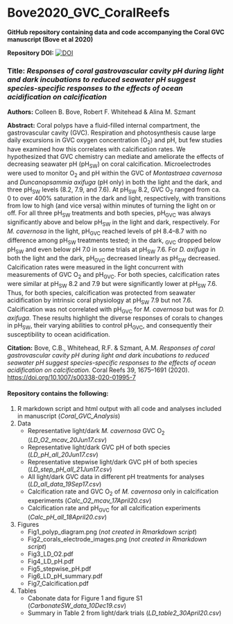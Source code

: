 # Bove2020_GVC_CoralReefs

**GitHub repository containing data and code accompanying the Coral GVC manuscript (Bove et al 2020)**

**Repository DOI:** <a href="https://zenodo.org/badge/latestdoi/315749565"><img src="https://zenodo.org/badge/315749565.svg" alt="DOI"></a>

### Title: *Responses of coral gastrovascular cavity pH during light and dark incubations to reduced seawater pH suggest species-specific responses to the effects of ocean acidification on calcification*

**Authors:** Colleen B. Bove, Robert F. Whitehead & Alina M. Szmant

**Abstract:** Coral polyps have a fluid-filled internal compartment, the gastrovascular cavity (GVC). Respiration and photosynthesis cause large daily excursions in GVC oxygen concentration (O<sub>2</sub>) and pH, but few studies have examined how this correlates with calcification rates. We hypothesized that GVC chemistry can mediate and ameliorate the effects of decreasing seawater pH (pH<sub>SW</sub>) on coral calcification. Microelectrodes were used to monitor O<sub>2</sub> and pH within the GVC of *Montastraea cavernosa* and *Duncanopsammia axifuga* (pH only) in both the light and the dark, and three pH<sub>SW</sub> levels (8.2, 7.9, and 7.6). At pH<sub>SW</sub> 8.2, GVC O<sub>2</sub> ranged from ca. 0 to over 400% saturation in the dark and light, respectively, with transitions from low to high (and vice versa) within minutes of turning the light on or off. For all three pH<sub>SW</sub> treatments and both species, pH<sub>GVC</sub> was always significantly above and below pH<sub>SW</sub> in the light and dark, respectively. For *M. cavernosa* in the light, pH<sub>GVC</sub> reached levels of pH 8.4–8.7 with no difference among pH<sub>SW</sub> treatments tested; in the dark, <sub>GVC</sub> dropped below pH<sub>SW</sub> and even below pH 7.0 in some trials at pH<sub>SW</sub> 7.6. For *D. axifuga* in both the light and the dark, pH<sub>GVC</sub> decreased linearly as pH<sub>SW</sub> decreased. Calcification rates were measured in the light concurrent with measurements of GVC O<sub>2</sub> and pH<sub>GVC</sub>. For both species, calcification rates were similar at pH<sub>SW</sub> 8.2 and 7.9 but were significantly lower at pH<sub>SW</sub> 7.6. Thus, for both species, calcification was protected from seawater acidification by intrinsic coral physiology at pH<sub>SW</sub> 7.9 but not 7.6. Calcification was not correlated with pH<sub>GVC</sub> for *M. cavernosa* but was for *D. axifuga*. These results highlight the diverse responses of corals to changes in pH<sub>SW</sub>, their varying abilities to control pH<sub>GVC</sub>, and consequently their susceptibility to ocean acidification.

**Citation:** Bove, C.B., Whitehead, R.F. & Szmant, A.M. *Responses of coral gastrovascular cavity pH during light and dark incubations to reduced seawater pH suggest species-specific responses to the effects of ocean acidification on calcification.* Coral Reefs 39, 1675–1691 (2020). https://doi.org/10.1007/s00338-020-01995-7


#### Repository contains the following:
1. R markdown script and html output with all code and analyses included in manuscript (*Coral_GVC_Analysis*)
2. Data
   * Representative light/dark *M. cavernosa* GVC O<sub>2</sub> (*LD_O2_mcav_20Jun17.csv*)
   * Representative light/dark GVC pH of both species (*LD_pH_all_20Jun17.csv*)
   * Representative stepwise light/dark GVC pH of both species (*LD_step_pH_all_21Jun17.csv*)
   * All light/dark GVC data in different pH treatments for analyses (*LD_all_data_19Sep17.csv*)
   * Calcification rate and GVC O<sub>2</sub> of *M. cavernosa* only in calcification experiments (*Calc_O2_mcav_17April20.csv*)
   * Calcification rate and pH<sub>GVC</sub> for all calcification experiments (*Calc_pH_all_18April20.csv*)
3. Figures
   * Fig1_polyp_diagram.png (*not created in Rmarkdown script*)
   * Fig2_corals_electrode_images.png (*not created in Rmarkdown script*)
   * Fig3_LD_O2.pdf
   * Fig4_LD_pH.pdf
   * Fig5_stepwise_pH.pdf
   * Fig6_LD_pH_summary.pdf
   * Fig7_Calcification.pdf
 4. Tables
    * Cabonate data for Figure 1 and figure S1 (*CarbonateSW_data_10Dec19.csv*)
    * Summary in Table 2 from light/dark trials (*LD_table2_30April20.csv*)

